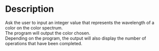 # Description
Ask the user to input an integer value that represents the wavelength of a color on the color spectrum.\
The program will output the color chosen.\
Depending on the program, the output will also display the number of operations that have been completed.
